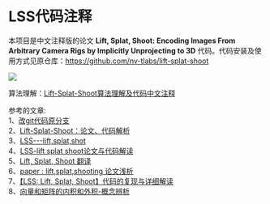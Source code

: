 # LSS代码注释

本项目是中文注释版的论文 **Lift, Splat, Shoot: Encoding Images From Arbitrary Camera Rigs by Implicitly Unprojecting to 3D** 代码。代码安装及使用方式见原仓库：https://github.com/nv-tlabs/lift-splat-shoot

<img src="./imgs/eval.gif">

算法理解：[Lift-Splat-Shoot算法理解及代码中文注释](http://t.csdn.cn/1ia45)



参考的文章:  
1、[改git代码原分支](http://t.csdn.cn/1ia45)  
2、[Lift-Splat-Shoot：论文、代码解析](https://blog.csdn.net/weixin_45112559/article/details/127186229)  
3、[LSS---lift,splat,shot](https://blog.csdn.net/qq_46460131/article/details/127553721)  
4、[LSS-lift splat shoot论文与代码解读](https://blog.csdn.net/weixin_41803339/article/details/127140039)  
5、[Lift, Splat, Shoot 翻译](https://blog.csdn.net/weixin_43889128/article/details/121787398)  
6、[paper : lift,splat,shooting 论文浅析](https://blog.csdn.net/weixin_51449137/article/details/126662391)  
7、[【LSS: Lift, Splat, Shoot】代码的复现与详细解读](https://blog.csdn.net/zyw2002/article/details/128319169)  
8、[向量和矩阵的内积和外积-概念辨析](https://zhuanlan.zhihu.com/p/575908809)